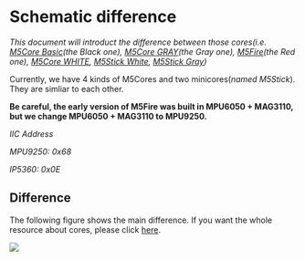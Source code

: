 # Schematic difference

*This document will introduct the difference between those cores(i.e. [M5Core Basic](https://docs.m5stack.com/#/en/core/basic)(the Black one), [M5Core GRAY](https://docs.m5stack.com/#/en/core/gray)(the Gray one), [M5Fire](https://docs.m5stack.com/#/en/core/fire)(the Red one), [M5Core WHITE](https://docs.m5stack.com/#/en/core/m5go_lite), [M5Stick White](https://docs.m5stack.com/#/en/core/m5stick), [M5Stick Gray](https://docs.m5stack.com/#/en/core/m5stick))*

Currently, we have 4 kinds of M5Cores and two minicores(*named M5Stick*). They are simliar to each other.

**Be careful, the early version of M5Fire was built in MPU6050 + MAG3110, but we change MPU6050 + MAG3110 to MPU9250.**

*IIC Address*

*MPU9250: 0x68*

*IP5360:  0x0E*

## Difference

The following figure shows the main difference. If you want the whole resource about cores, please click [here](https://shimo.im/sheets/qdPK9x6RCWQwc3WK/e7c8b).

<!-- **Difference** -->

<!-- <img src="https://github.com/m5stack/M5-Schematic/blob/master/Core/core_comparison.png"> -->

<!-- <img src="https://github.com/m5stack/M5-Schematic/blob/master/Core/core_comparison_01.png">
<img src="https://github.com/m5stack/M5-Schematic/blob/master/Core/core_comparison_02.png"> -->

<img src="https://github.com/m5stack/M5-Schematic/blob/master/Core/core_comparison_04.png">

<!-- ## 1. M5Core Basic

M5Core Basic = main board + m5core base

https://m5stack.github.io/m5-docs/#/en/product_documents/m5stack-core/m5core_basic

<img src=https://github.com/m5stack/M5-Schematic/blob/master/Core/basic.jpg width = "500" height = "500">

## 2. M5Core GRAY

M5Core GRAY = main board + m5core base

https://m5stack.github.io/m5-docs/#/en/product_documents/m5stack-core/m5core_gray

<img src=https://github.com/m5stack/M5-Schematic/blob/master/Core/gray.jpg width = "500" height = "500">

## 3. M5GO White

M5Core WHITE = main board + m5go base

https://m5stack.github.io/m5-docs/#/en/product_documents/m5stack-core/m5core_white

<img src=https://github.com/m5stack/M5-Schematic/blob/master/Core/m5go.png width = "500" height = "500">

## 4. M5Core M5Fire

M5Core M5Fire = main board + m5go base

https://m5stack.github.io/m5-docs/#/en/product_documents/m5stack-core/m5core_fire

<img src=https://github.com/m5stack/M5-Schematic/blob/master/Core/fire.jpg width = "500" height = "500"> -->
